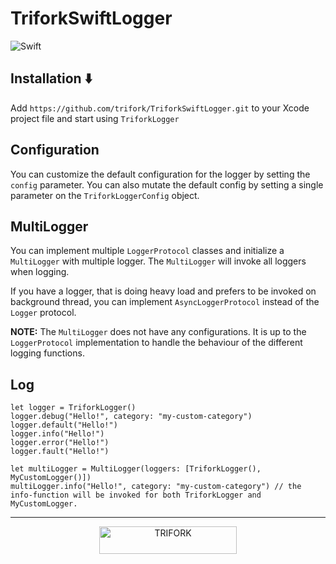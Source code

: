 # TriforkSwiftLogger

![Swift](https://img.shields.io/badge/Swift-5.0-orange.svg)

## Installation ⬇️

Add `https://github.com/trifork/TriforkSwiftLogger.git` to your Xcode project file and start using `TriforkLogger`

## Configuration
You can customize the default configuration for the logger by setting the `config` parameter. You can also mutate the default config by setting a single parameter on the `TriforkLoggerConfig` object.

## MultiLogger
You can implement multiple `LoggerProtocol` classes and initialize a `MultiLogger` with multiple logger. The `MultiLogger` will invoke all loggers when logging.

If you have a logger, that is doing heavy load and prefers to be invoked on background thread, you can implement `AsyncLoggerProtocol` instead of the `Logger` protocol.

**NOTE:** The `MultiLogger` does not have any configurations. It is up to the  `LoggerProtocol` implementation to handle the behaviour of the different logging functions.

## Log
```
let logger = TriforkLogger()
logger.debug("Hello!", category: "my-custom-category")
logger.default("Hello!")
logger.info("Hello!")
logger.error("Hello!")
logger.fault("Hello!")

let multiLogger = MultiLogger(loggers: [TriforkLogger(), MyCustomLogger()])
multiLogger.info("Hello!", category: "my-custom-category") // the info-function will be invoked for both TriforkLogger and MyCustomLogger.
```

---

<p align="center">
  <img width="220" height="44" src="https://trifork.com/wp-content/uploads/2018/06/Trifork_payoff_logo_RGB.png" alt="TRIFORK">
</p>
